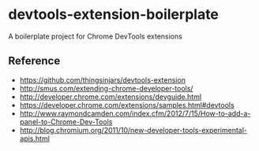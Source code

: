devtools-extension-boilerplate
==============================

A boilerplate project for Chrome DevTools extensions

## Reference

* https://github.com/thingsinjars/devtools-extension
* http://smus.com/extending-chrome-developer-tools/
* http://developer.chrome.com/extensions/devguide.html
* https://developer.chrome.com/extensions/samples.html#devtools
* http://www.raymondcamden.com/index.cfm/2012/7/15/How-to-add-a-panel-to-Chrome-Dev-Tools
* http://blog.chromium.org/2011/10/new-developer-tools-experimental-apis.html
